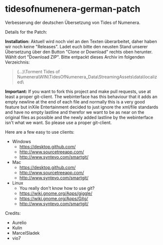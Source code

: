 # tidesofnumenera-german-patch
Verbesserung der deutschen Übersetzung von Tides of Numenera.

Details for the Patch:

**Installation:**
Aktuell wird noch viel an den Texten überarbeitet, daher haben wir noch keine "Releases". Ladet euch bitte den neusten Stand unserer Übersetzung über den Button "Clone or Download" rechts oben herunter. Wählt dort "Download ZIP". Bitte entpackt dieses Archiv im folgenden Verzeichnis:

> (...)\Torment Tides of Numenera\WIN\TidesOfNumenera_Data\StreamingAssets\data\localized\

**Important:**
If you want to fork this project and make pull requests, use at least a proper git-client.
The webinterface has this behaviour that it adds an empty newline at the end of each file and normally this is a very good feature but inXile Entertainment decided to just ignore the xml/file standards and have no empty lastline and therefor we want to be as near on the original files as possible and the newly added lastline by the webinterface isn't what we want. So please use a proper git-client.

Here are a few easy to use clients:
* Windows
	* https://desktop.github.com/
	* http://www.sourcetreeapp.com/
	* http://www.syntevo.com/smartgit/
* Mac
	* https://desktop.github.com/
	* http://www.sourcetreeapp.com/
	* http://www.syntevo.com/smartgit/
* Linux
	* You really don't know how to use git?
	* https://wiki.gnome.org/Apps/giggle/
	* https://wiki.gnome.org/Apps/Gitg/
	* http://www.syntevo.com/smartgit/

Credits:

- Aurelio
- Kulin
- MarcelSladek
- vio7
